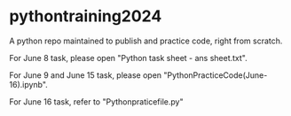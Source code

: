 # pythontraining2024
A python repo maintained to publish and practice code, right from scratch.

For June 8 task, please open "Python task sheet - ans sheet.txt".

For June 9 and June 15 task, please open "PythonPracticeCode(June-16).ipynb".

For June 16 task, refer to "Pythonpraticefile.py"
